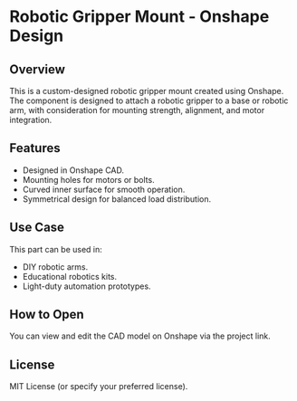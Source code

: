 # Robotic Gripper Mount - Onshape Design

## Overview
This is a custom-designed robotic gripper mount created using Onshape. The component is designed to attach a robotic gripper to a base or robotic arm, with consideration for mounting strength, alignment, and motor integration.

## Features
- Designed in Onshape CAD.
- Mounting holes for motors or bolts.
- Curved inner surface for smooth operation.
- Symmetrical design for balanced load distribution.

## Use Case
This part can be used in:
- DIY robotic arms.
- Educational robotics kits.
- Light-duty automation prototypes.

## How to Open
You can view and edit the CAD model on Onshape via the project link.

## License
MIT License (or specify your preferred license).
